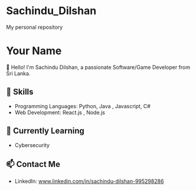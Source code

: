 # Sachindu_Dilshan
My personal repository
# Your Name

👋 Hello! I'm Sachindu Dilshan, a passionate Software/Game Developer from Sri Lanka.

## 🔧 Skills

- Programming Languages: Python, Java , Javascript, C# 
- Web Development: React.js , Node.js

## 🌱 Currently Learning

- Cybersecurity

## 📫 Contact Me

- LinkedIn: www.linkedin.com/in/sachindu-dilshan-995298286


